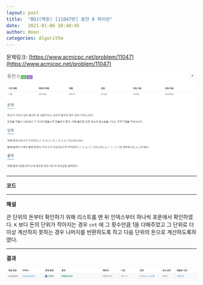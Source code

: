 ```yaml
---
layout: post
title:  "BOJ(백준) [11047번] 동전 0 파이썬"
date:   2021-01-06 10:48:45
author: Hoon
categories: Algorithm
---
```


문제링크: [https://www.acmicpc.net/problem/11047](https://www.acmicpc.net/problem/11047)

![동전문제.PNG](https://github.com/hoon-923/hoon-923.github.io/blob/main/_images/Algorithm/BOJ/11047/%EB%8F%99%EC%A0%84%EB%AC%B8%EC%A0%9C.PNG?raw=true)

-----

**코드**

<script src="https://gist.github.com/hoon-923/d928b53349b0b88e3463056536bbc6c4.js"></script>

----

**해설**

큰 단위의 돈부터 확인하기 위해 리스트를 맨 뒤 인덱스부터 하나씩 포문에서 확인하였다. `K` 보다 돈의 단위가 작아지는 경우 `cnt` 에 그 횟수만큼 1을 더해주었고 그 단위로 더 이상 계산하지 못하는 경우 나머지를 반환하도록 하고 다음 단위의 돈으로 계산하도록하였다.

----

**결과**

![동전결과.PNG](https://github.com/hoon-923/hoon-923.github.io/blob/main/_images/Algorithm/BOJ/11047/%EB%8F%99%EC%A0%84%EA%B2%B0%EA%B3%BC.PNG?raw=true)




